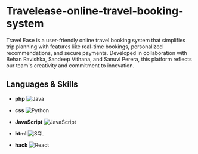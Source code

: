 # Travelease-online-travel-booking-system
Travel Ease is a user-friendly online travel booking system that simplifies trip planning with features like real-time bookings, personalized recommendations, and secure payments. Developed in collaboration with Behan Ravishka, Sandeep Vithana, and Sanuvi Perera, this platform reflects our team's creativity and commitment to innovation.

## Languages & Skills

- **php** ![Java](https://img.shields.io/badge/php-71%25-brightgreen)
- **css** ![Python](https://img.shields.io/badge/css-8.9%25-blue)
- **JavaScript** ![JavaScript](https://img.shields.io/badge/JavaScript-7.3%25-yellowgreen)

- **html** ![SQL](https://img.shields.io/badge/html-4.2%25-orange)
- **hack** ![React](https://img.shields.io/badge/hack-8.6%25-lightblue)
